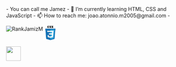 <title>Hi, my name is João Antonnio</title>
- You can call me Jamez
- 🌱 I’m currently learning HTML, CSS and JavaScript
- 📫 How to reach me: joao.atonnio.m2005@gmail.com
- <p> <img align="left" src="https://github-readme-stats.vercel.app/api?username=JamizM&show_icons=true&theme=radical" alt="RankJamizM"/></p>
<p align="left"> <a href="https://www.w3schools.com/css/" target="_blank" rel="noreferrer"> <img src="https://raw.githubusercontent.com/devicons/devicon/master/icons/css3/css3-original-wordmark.svg" alt="css3" width="40" height="40"/> </a> </p> 
<img loading="lazy" src="https://cdn.jsdelivr.net/gh/devicons/devicon/icons/git/git-original.svg" width="40" height="40"/>
